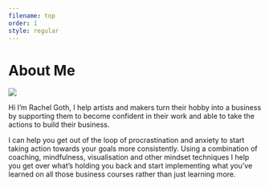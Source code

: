 ```yaml
---
filename: top
order: 1
style: regular
---
```

<div class="header">
  <h1>About Me</h1>
</div>

<div class="photobox">
  <img class="photo" src="//d1nq4hyj0msl77.cloudfront.net/rachel.png"/>
</div>

<div class="text">

Hi I’m Rachel Goth, I help artists and makers turn their hobby into a business by supporting them to become confident in their work and able to take the actions to build their business. 

I can help you get out of the loop of procrastination and anxiety to start taking action towards your goals more consistently. Using a combination of coaching, mindfulness, visualisation and other mindset techniques I help you get over what’s holding you back and start implementing what you’ve learned on all those business courses rather than just learning more.



</div>